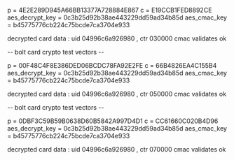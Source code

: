 

p =  4E2E289D945A66BB13377A728884E867
c =  E19CCB1FED8892CE
aes_decrypt_key =  0c3b25d92b38ae443229dd59ad34b85d
aes_cmac_key =  b45775776cb224c75bcde7ca3704e933

decrypted card data : uid 04996c6a926980 , ctr 030000
cmac validates ok



-- bolt card crypto test vectors --

p =  00F48C4F8E386DED06BCDC78FA92E2FE
c =  66B4826EA4C155B4
aes_decrypt_key =  0c3b25d92b38ae443229dd59ad34b85d
aes_cmac_key =  b45775776cb224c75bcde7ca3704e933

decrypted card data : uid 04996c6a926980 , ctr 050000
cmac validates ok



-- bolt card crypto test vectors --

p =  0DBF3C59B59B0638D60B5842A997D4D1
c =  CC61660C020B4D96
aes_decrypt_key =  0c3b25d92b38ae443229dd59ad34b85d
aes_cmac_key =  b45775776cb224c75bcde7ca3704e933

decrypted card data : uid 04996c6a926980 , ctr 070000
cmac validates ok
